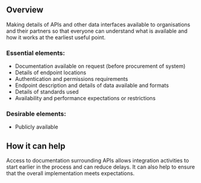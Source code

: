 ## Overview

Making details of APIs and other data interfaces available to organisations and their partners so that everyone can understand what is available and how it works at the earliest useful point.

### Essential elements:

* Documentation available on request (before procurement of system)  
* Details of endpoint locations  
* Authentication and permissions requirements  
* Endpoint description and details of data available and formats  
* Details of standards used  
* Availability and performance expectations or restrictions

### Desirable elements:

* Publicly available

## How it can help

Access to documentation surrounding APIs allows integration activities to start earlier in the process and can reduce delays. It can also help to ensure that the overall implementation meets expectations.


